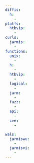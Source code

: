 ```yaml
---
diffis:
  h:
    -
platfs:
  htbvip:
    -
curls:
  jarmis:
    -
functions:
  unix:
    -
  h:
    -
  htbvip:
    -
  logical:
    -
  jarm:
    -
  fuzz:
    -
  api:
    -
  cve:
    -

wals:
  jarmiswu:
    -
  jarmisvi:
    -
---
```

